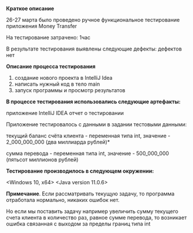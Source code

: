 **Краткое описание**

26-27 марта было проведено ручное функциональное тестирование приложения Money Transfer

На тестирование затрачено: 1час

В результате тестирования выявлены следующие дефекты:
дефектов нет

**Описание процесса тестирования**
1. создание нового проекта в  IntelliJ Idea
2. написать нужный код в тело main
3. запуск программы и просмотр результатов

 
 **В процессе тестирования использовались следующие артефакты:**

приложение IntelliJ IDEA
отчет о тестировании

Приложение тестировалось с данными в задании тестовыми данными:
 
 текущий баланс счёта клиента - переменная типа int, значение - 2_000_000_000 (два миллиарда рублей)*
 
 сумма перевода - переменная типа int, значение - 500_000_000 (пятьсот миллионов рублей)
 

**Тестирование производилось в следующем окружении:**

<Windows 10, x64> <Java version 11.0.6>

**Примечание**. 
Если рассматривать текущую задачу, то программа отработала нормально,  никаких ошибок нет. 

Но если мы поставить задачу например увеличить сумму текущего счета клиента в количество раз, равное сумме перевода, то возникает ошибка связанная с выходом за пределы границ типа int
 